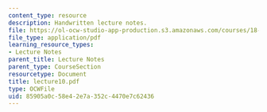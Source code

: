 ```yaml
---
content_type: resource
description: Handwritten lecture notes.
file: https://ol-ocw-studio-app-production.s3.amazonaws.com/courses/18-704-seminar-in-algebra-and-number-theory-rational-points-on-elliptic-curves-fall-2004/85905a0c58e42e7a352c4470e7c62436_lecture10.pdf
file_type: application/pdf
learning_resource_types:
- Lecture Notes
parent_title: Lecture Notes
parent_type: CourseSection
resourcetype: Document
title: lecture10.pdf
type: OCWFile
uid: 85905a0c-58e4-2e7a-352c-4470e7c62436
---
```

